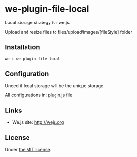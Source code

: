 # we-plugin-file-local

Local storage strategy for we.js.

Upload and resize files to files/upload/images/[fileStyle] folder

## Installation

```sh
we i we-plugin-file-local
```

## Configuration

Uneed if local storage will be the unique storage

All configurations in: [plugin.js](plugin.js) file

## Links

* We.js site: http://wejs.org

## License

Under [the MIT license](https://github.com/wejs/we-core/blob/master/LICENSE.md).
